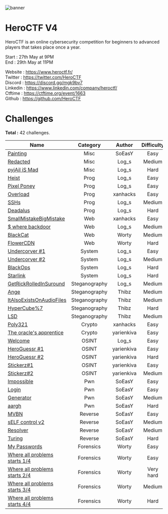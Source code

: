 ![banner](https://pbs.twimg.com/profile_banners/815907006708060160/1586530306/1500x500)

# HeroCTF V4

HeroCTF is an online cybersecurity competition for beginners to advanced players that takes place once a year.

Start : 27th May at 9PM<br>
End : 29th May at 11PM

Website : https://www.heroctf.fr/<br>
Twitter : https://twitter.com/HeroCTF<br>
Discord : https://discord.gg/mgk9bv7<br>
Linkedin : https://www.linkedin.com/company/heroctf/<br>
Ctftime : https://ctftime.org/event/1663<br>
Github : https://github.com/HeroCTF

# Challenges

**Total :** 42 challenges.

| Name                                                                    | Category      | Author     | Difficulty  | Done |
|-------------------------------------------------------------------------|:-------------:|:----------:|:-----------:|:----:|
| [Painting](Misc/Painting)                                               | Misc          | SoEasY     | Easy        |  ✅  |
| [Redacted](Misc/Redacted/)                                              | Misc          | Log\_s     | Medium      |  ✅  |
| [pyjAil iS Mad](Misc/pyjAil_iS_Mad/)                                    | Misc          | Log\_s     | Hard        |  ✅  |
| [Heist](Prog/heist/)                                                    | Prog          | Log\_s     | Easy        |  ✅  |
| [Pixel Poney](Prog/pixel_poney/)                                        | Prog          | Log\_s     | Easy        |  ✅  |
| [Overload](Prog/Overload/)                                              | Prog          | xanhacks   | Easy        |  ✅  |
| [SSHs](Prog/SSHs/)                                                      | Prog          | Log\_s     | Medium      |  ✅  |
| [Deadalus](Prog/deadalus/)                                              | Prog          | Log\_s     | Hard        |  ✅  |
| [SmallMistakeBigMistake](Web/SmallMistakeBigMistake/)                   | Web           | xanhacks   | Easy        |  ✅  |
| [$ where backdoor](Web/whereBackdoor/)                                  | Web           | Log\_s     | Medium      |  ✅  |
| [BlackCat](Web/BlackCat/)                                               | Web           | Worty      | Medium      |  ✅  |
| [FlowerCDN](Web/FlowerCDN/)                                             | Web           | Worty      | Hard        |  ✅  |
| [Undercorver #1](System/undercover1/)                                   | System        | Log\_s     | Easy        |  ✅  |
| [Undercorver #2](System/undercover2/)                                   | System        | Log\_s     | Medium      |  ✅  |
| [BlackOps](System/BlackOps/)                                            | System        | Log\_s     | Hard        |  ✅  |
| [Starlink](System/Starlink/)                                            | System        | Log\_s     | Hard        |  ✅  |
| [GetRickRolledInSuround](Steganography/GetRickRolledInSuround/)         | Steganography | Log\_s     | Medium      |  ✅  |
| [Ange](Steganography/Ange/)                                             | Steganography | Thibz      | Medium      |  ✅  |
| [ItAlsoExistsOnAudioFiles](Steganography/ItAlsoExistsOnAudioFiles/)     | Steganography | Thibz      | Medium      |  ✅  |
| [HyperCube%7](Steganography/HyperCube7/)                                | Steganography | Thibz      | Hard        |  ✅  |
| [LSD](Steganography/LSD/)                                               | Steganography | Thibz      | Medium      |  ✅  |
| [Poly321](Crypto/Poly321/)                                              | Crypto        | xanhacks   | Easy        |  ✅  |
| [The oracle's apprentice](Crypto/Oracles_apprentice/)                   | Crypto        | yarienkiva | Easy        |  ✅  |
| [Welcome](OSINT/welcome/)                                               | OSINT         | Log\_s     | Easy        |  ✅  |
| [HeroGuessr #1](OSINT/HeroGuessr#1/)                                    | OSINT         | yarienkiva | Easy        |  ✅  |
| [HeroGuessr #2](OSINT/HeroGuessr#2/)                                    | OSINT         | yarienkiva | Hard        |  ✅  |
| [Stickerz#1](OSINT/Stickerz1/)                                          | OSINT         | yarienkiva | Easy        |  ✅  |
| [Stickerz#2](OSINT/Stickerz2/)                                          | OSINT         | yarienkiva | Medium      |  ✅  |
| [Impossible](Pwn/Impossible/)                                           | Pwn           | SoEasY     | Easy        |  ✅  |
| [Login](Pwn/Login/)                                                     | Pwn           | SoEasY     | Easy        |  ✅  |
| [Generator](Pwn/Generator)                                              | Pwn           | SoEasY     | Medium      |  ✅  |
| [aargh](Pwn/aargh/)                                                     | Pwn           | SoEasY     | Hard        |  ✅  |
| [MVBN](Reverse/MVBN/)                                                   | Reverse       | SoEasY     | Easy        |  ✅  |
| [sELF control v2](Reverse/sELF_control_v2/)                             | Reverse       | SoEasY     | Medium      |  ✅  |
| [Resolver](Reverse/Resolver/)                                           | Reverse       | SoEasY     | Medium      |  ✅  |
| [Turing](Reverse/Turing/)                                               | Reverse       | SoEasY     | Hard        |  ✅  |
| [My Passwords](Forensics/MyPasswords)			      	                      | Forensics     | Worty      | Easy        |  ✅  |
| [Where all problems starts 1/4](Forensics/Where_All_Problem_Starts_1-4) | Forensics     | Worty      | Easy        |  ✅  |
| [Where all problems starts 2/4](Forensics/Where_All_Problem_Starts_2-4) | Forensics     | Worty      | Very hard   |  ✅  |
| [Where all problems starts 3/4](Forensics/Where_All_Problem_Starts_3-4) | Forensics     | Worty      | Medium      |  ✅  |
| [Where all problems starts 4/4](Forensics/Where_All_Problem_Starts_4-4) | Forensics     | Worty      | Hard        |  ✅  |
